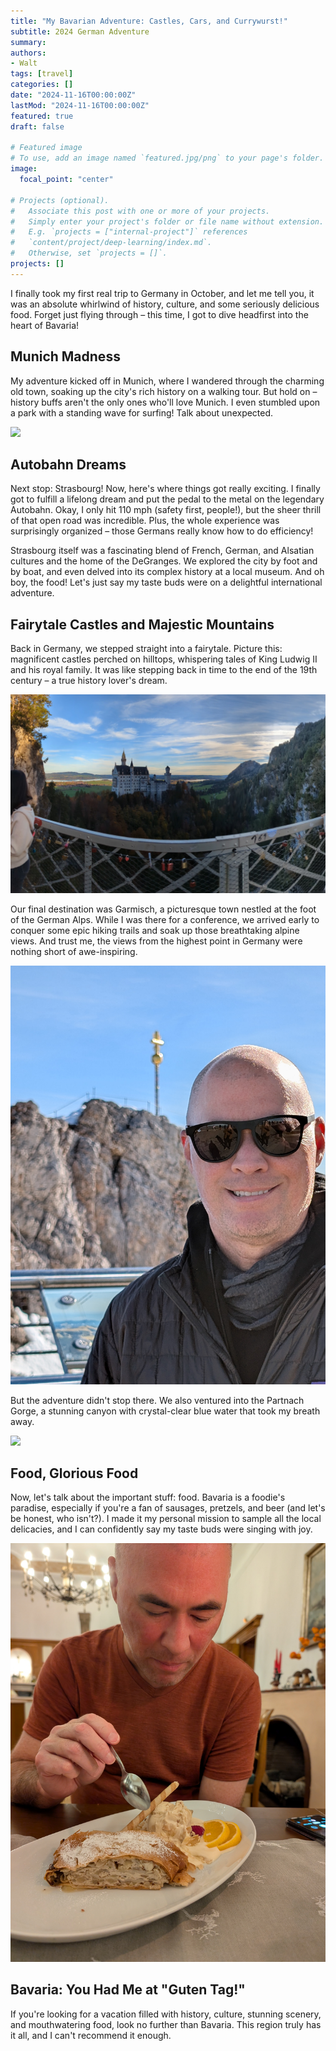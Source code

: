 ```yaml
---
title: "My Bavarian Adventure: Castles, Cars, and Currywurst!"
subtitle: 2024 German Adventure
summary: 
authors:
- Walt
tags: [travel]
categories: []
date: "2024-11-16T00:00:00Z"
lastMod: "2024-11-16T00:00:00Z"
featured: true
draft: false

# Featured image
# To use, add an image named `featured.jpg/png` to your page's folder. 
image:
  focal_point: "center"

# Projects (optional).
#   Associate this post with one or more of your projects.
#   Simply enter your project's folder or file name without extension.
#   E.g. `projects = ["internal-project"]` references 
#   `content/project/deep-learning/index.md`.
#   Otherwise, set `projects = []`.
projects: []
---
```


I finally took my first real trip to Germany in October, and let me tell you, it was an absolute whirlwind of history, culture, and some seriously delicious food. Forget just flying through – this time, I got to dive headfirst into the heart of Bavaria!

## Munich Madness

My adventure kicked off in Munich, where I wandered through the charming old town, soaking up the city's rich history on a walking tour. But hold on – history buffs aren't the only ones who'll love Munich. I even stumbled upon a park with a standing wave for surfing! Talk about unexpected.

![](PXL_20241013_082146356.MP.jpg)

## Autobahn Dreams

Next stop: Strasbourg! Now, here's where things got really exciting. I finally got to fulfill a lifelong dream and put the pedal to the metal on the legendary Autobahn. Okay, I only hit 110 mph (safety first, people!), but the sheer thrill of that open road was incredible. Plus, the whole experience was surprisingly organized – those Germans really know how to do efficiency!

Strasbourg itself was a fascinating blend of French, German, and Alsatian cultures and the home of the DeGranges. We explored the city by foot and by boat, and even delved into its complex history at a local museum. And oh boy, the food! Let's just say my taste buds were on a delightful international adventure.

## Fairytale Castles and Majestic Mountains

Back in Germany, we stepped straight into a fairytale. Picture this: magnificent castles perched on hilltops, whispering tales of King Ludwig II and his royal family. It was like stepping back in time to the end of the 19th century – a true history lover's dream.

![](PXL_20241017_070853432.PANO.jpg)

Our final destination was Garmisch, a picturesque town nestled at the foot of the German Alps. While I was there for a conference, we arrived early to conquer some epic hiking trails and soak up those breathtaking alpine views. And trust me, the views from the highest point in Germany were nothing short of awe-inspiring.

![](PXL_20241021_092331130.RAW-01.COVER.jpg)

But the adventure didn't stop there. We also ventured into the Partnach Gorge, a stunning canyon with crystal-clear blue water that took my breath away.

![](PXL_20241019_091905417.RAW-01.COVER.jpg)

## Food, Glorious Food

Now, let's talk about the important stuff: food. Bavaria is a foodie's paradise, especially if you're a fan of sausages, pretzels, and beer (and let's be honest, who isn't?). I made it my personal mission to sample all the local delicacies, and I can confidently say my taste buds were singing with joy.

![](PXL_20241016_170723010.RAW-01.COVER.jpg)

## Bavaria: You Had Me at "Guten Tag!"

If you're looking for a vacation filled with history, culture, stunning scenery, and mouthwatering food, look no further than Bavaria. This region truly has it all, and I can't recommend it enough.